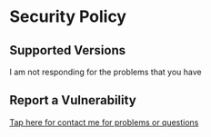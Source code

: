 # Security Policy

## Supported Versions 

I am not responding for the problems that you have

## Report a Vulnerability
 <a href="mailto:ecomarte@yahoo.com?subject=GitHubTermuxTool">Tap here for contact me for problems or questions</a>


